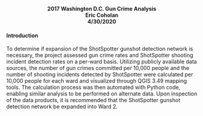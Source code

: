 <p align="center">
  <b>2017 Washington D.C. Gun Crime Analysis</b><br>
  <b>Eric Coholan</b><br>
  <b>4/30/2020</b><br>
</p>


#### Introduction
To determine if expansion of the ShotSpotter gunshot detection network is necessary, the project assessed gun crime rates and ShotSpotter shooting incident detection rates on a per-ward basis. Utilizing publicly available data sources, the number of gun crimes committed per 10,000 people and the number of shooting incidents detected by ShotSpotter were calculated per 10,000 people for each ward and visualized through QGIS 3.49 mapping tools. The calculation process was then automated with Python code, enabling similar analysis to be performed on alternate data. Upon inspection of the data products, it is recommended that the ShotSpotter gunshot detection network be expanded into Ward 2.
